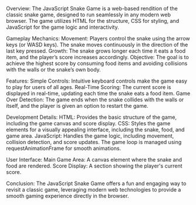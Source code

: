 Overview:
The JavaScript Snake Game is a web-based rendition of the classic snake game, designed to run seamlessly in any modern web browser. The game utilizes HTML for the structure, CSS for styling, and JavaScript for the game logic and interactivity.

Gameplay Mechanics:
Movement: Players control the snake using the arrow keys (or WASD keys). The snake moves continuously in the direction of the last key pressed.
Growth: The snake grows longer each time it eats a food item, and the player’s score increases accordingly.
Objective: The goal is to achieve the highest score by consuming food items and avoiding collisions with the walls or the snake’s own body.

Features:
Simple Controls:
Intuitive keyboard controls make the game easy to play for users of all ages.
Real-Time Scoring:
The current score is displayed in real-time, updating each time the snake eats a food item.
Game Over Detection:
The game ends when the snake collides with the walls or itself, and the player is given an option to restart the game.

Development Details:
HTML: Provides the basic structure of the game, including the game canvas and score display.
CSS: Styles the game elements for a visually appealing interface, including the snake, food, and game area.
JavaScript: Handles the game logic, including movement, collision detection, and score updates. The game loop is managed using requestAnimationFrame for smooth animations.

User Interface:
Main Game Area: A canvas element where the snake and food are rendered.
Score Display: A section showing the player's current score.

Conclusion:
The JavaScript Snake Game offers a fun and engaging way to revisit a classic game, leveraging modern web technologies to provide a smooth gaming experience directly in the browser.
